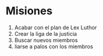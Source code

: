 # Misiones

1. Acabar con el plan de Lex Luthor
2. Crear la liga de la justicia
3. Buscar nuevos miembros
4. liarse a palos con los miembros
